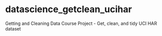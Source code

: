 # datascience_getclean_ucihar
Getting and Cleaning Data Course Project -  Get, clean, and tidy UCI HAR dataset
